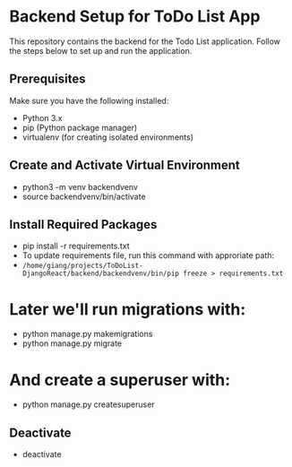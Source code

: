 # Backend Setup for ToDo List App
This repository contains the backend for the Todo List application. 
Follow the steps below to set up and run the application.

## Prerequisites
Make sure you have the following installed:

- Python 3.x
- pip (Python package manager)
- virtualenv (for creating isolated environments)

## Create and Activate Virtual Environment
- python3 -m venv backendvenv
- source backendvenv/bin/activate

##  Install Required Packages
- pip install -r requirements.txt
- To update requirements file, run this command with approriate path:
- `/home/giang/projects/ToDoList-DjangoReact/backend/backendvenv/bin/pip freeze > requirements.txt`

# Later we'll run migrations with:
  - python manage.py makemigrations 
  - python manage.py migrate

# And create a superuser with:
  - python manage.py createsuperuser

## Deactivate
- deactivate